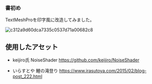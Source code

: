 ### 書初め
TextMeshProを印字風に改造してみました。

![c312a9d60dca7335c0537d71a00682c8](https://github.com/user-attachments/assets/0fd80bc6-fb7e-48b0-8609-3a303f6aeb96)

## 使用したアセット

- keijiro氏 NoiseShader https://github.com/keijiro/NoiseShader

- いらすとや 鯉の滝登り https://www.irasutoya.com/2015/02/blog-post_222.html
